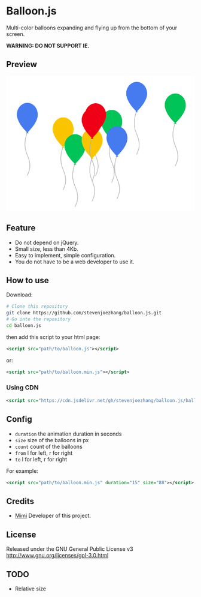 # Balloon.js

Multi-color balloons expanding and flying up from the bottom of your screen.

**WARNING: DO NOT SUPPORT IE.**

## Preview
![image](sample.png)

## Feature
- Do not depend on jQuery.
- Small size, less than 4Kb.
- Easy to implement, simple configuration.
- You do not have to be a web developer to use it.

## How to use

Download:
```bash
# Clone this repository
git clone https://github.com/stevenjoezhang/balloon.js.git
# Go into the repository
cd balloon.js
```
then add this script to your html page:
```xml
<script src="path/to/balloon.js"></script>
```
or:
```xml
<script src="path/to/balloon.min.js"></script>
```

### Using CDN
```xml
<script src="https://cdn.jsdelivr.net/gh/stevenjoezhang/balloon.js/balloon.min.js"></script>
```

## Config
- `duration` the animation duration in seconds
- `size` size of the balloons in px
- `count` count of the balloons
- `from` l for left, r for right
- `to` l for left, r for right

For example:
```xml
<script src="path/to/balloon.min.js" duration="15" size="88"></script>
```

## Credits
* [Mimi](https://zhangshuqiao.org) Developer of this project.

## License
Released under the GNU General Public License v3  
http://www.gnu.org/licenses/gpl-3.0.html

## TODO
- Relative size
